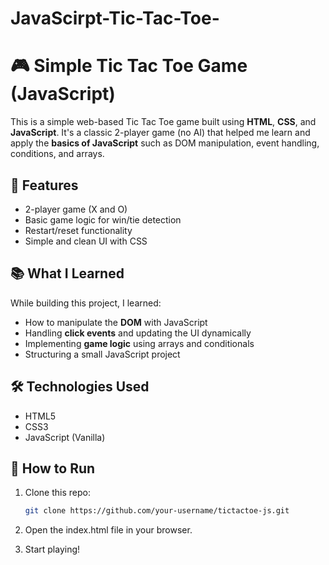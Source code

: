 # JavaScirpt-Tic-Tac-Toe-
# 🎮 Simple Tic Tac Toe Game (JavaScript)

This is a simple web-based Tic Tac Toe game built using **HTML**, **CSS**, and **JavaScript**. It's a classic 2-player game (no AI) that helped me learn and apply the **basics of JavaScript** such as DOM manipulation, event handling, conditions, and arrays.

## 🚀 Features

- 2-player game (X and O)
- Basic game logic for win/tie detection
- Restart/reset functionality
- Simple and clean UI with CSS

## 📚 What I Learned

While building this project, I learned:
- How to manipulate the **DOM** with JavaScript
- Handling **click events** and updating the UI dynamically
- Implementing **game logic** using arrays and conditionals
- Structuring a small JavaScript project

## 🛠️ Technologies Used

- HTML5
- CSS3
- JavaScript (Vanilla)

## 📁 How to Run

1. Clone this repo:
   ```bash
   git clone https://github.com/your-username/tictactoe-js.git

2. Open the index.html file in your browser.

3. Start playing!
